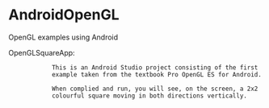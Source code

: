 AndroidOpenGL
=============

OpenGL examples using Android


OpenGLSquareApp:

                This is an Android Studio project consisting of the first
                example taken from the textbook Pro OpenGL ES for Android.
                
                When complied and run, you will see, on the screen, a 2x2
                colourful square moving in both directions vertically.
                
                

